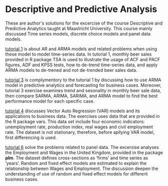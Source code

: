 # Descriptive and Predictive Analysis
These are author's solutions for the excercise of the course Descriptive and Predictive Analytics taught at Maastricht University. This course mainly discussed Time series models, discrete choice models and panel data models.

[tutorial 1](https://github.com/thy0212/descriptive-predictive-analysis/tree/main/tutorial%201) is about AR and ARMA models and related problems when using these model to model time-series data. In tutorial 1, monthly beer sales provided in R package TSA is used to illustrate the usage of ACF and PACF figures, ADF and KPSS tests, how to de-trend time-series data, and apply ARMA models to de-trened and not de-trended beer sales data.

[tutorial 3](https://github.com/thy0212/descriptive-predictive-analysis/tree/main/tutorial%203) is complymentory to the tutorial 1 by discussing how to use ARMA model in predictive analytics and forecasting for business cases. Moreover, tutorial 3 exercise examines trend and sesonality in monthly beer sale data, then compare SARMA, ARIMA, SARIMA, and ARMA model to find the best performance model for each specific case.

[tutorial 4](https://github.com/thy0212/descriptive-predictive-analysis/tree/main/tutorial%204) discusses Vector Auto Regression (VAR) models and its applications to business data. The exercises uses data that are provided in the R package vars. This data set include four economic indicators: unemployment rate, production index, real wages and civil employment rate. The dataset is not stationary, therefore, before apllying VAR model, first differencing is used.

[tutorial 6](https://github.com/thy0212/descriptive-predictive-analysis/tree/main/tutorial%206) solve the problems related to panel data. The excersise analyses the Employment and Wages in the United Kingdom, provided in the package **plm**. The dataset defines cross-sections as ‘firms’ and time series as ‘years’. Random and fixed effect models are estimated to explain the relationship between Wages and Employment. The discussion deepen the understanding of use of random and fixed effect models for different business cases.
